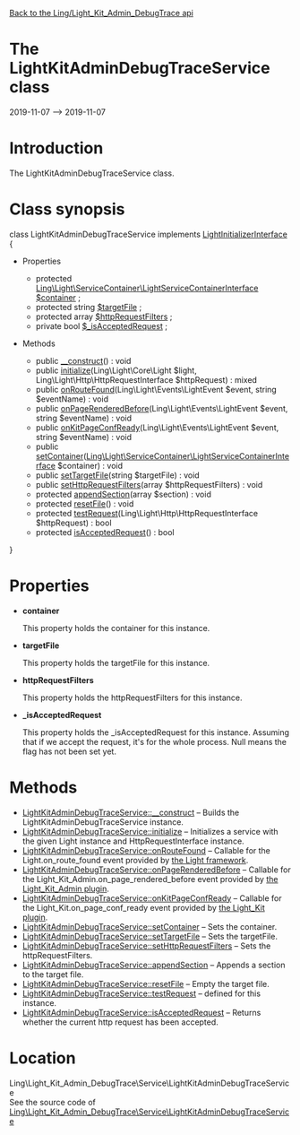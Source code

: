 [Back to the Ling/Light_Kit_Admin_DebugTrace api](https://github.com/lingtalfi/Light_Kit_Admin_DebugTrace/blob/master/doc/api/Ling/Light_Kit_Admin_DebugTrace.md)



The LightKitAdminDebugTraceService class
================
2019-11-07 --> 2019-11-07






Introduction
============

The LightKitAdminDebugTraceService class.



Class synopsis
==============


class <span class="pl-k">LightKitAdminDebugTraceService</span> implements [LightInitializerInterface](https://github.com/lingtalfi/Light_Initializer/blob/master/doc/api/Ling/Light_Initializer/Initializer/LightInitializerInterface.md) {

- Properties
    - protected [Ling\Light\ServiceContainer\LightServiceContainerInterface](https://github.com/lingtalfi/Light/blob/master/doc/api/Ling/Light/ServiceContainer/LightServiceContainerInterface.md) [$container](#property-container) ;
    - protected string [$targetFile](#property-targetFile) ;
    - protected array [$httpRequestFilters](#property-httpRequestFilters) ;
    - private bool [$_isAcceptedRequest](#property-_isAcceptedRequest) ;

- Methods
    - public [__construct](https://github.com/lingtalfi/Light_Kit_Admin_DebugTrace/blob/master/doc/api/Ling/Light_Kit_Admin_DebugTrace/Service/LightKitAdminDebugTraceService/__construct.md)() : void
    - public [initialize](https://github.com/lingtalfi/Light_Kit_Admin_DebugTrace/blob/master/doc/api/Ling/Light_Kit_Admin_DebugTrace/Service/LightKitAdminDebugTraceService/initialize.md)(Ling\Light\Core\Light $light, Ling\Light\Http\HttpRequestInterface $httpRequest) : mixed
    - public [onRouteFound](https://github.com/lingtalfi/Light_Kit_Admin_DebugTrace/blob/master/doc/api/Ling/Light_Kit_Admin_DebugTrace/Service/LightKitAdminDebugTraceService/onRouteFound.md)(Ling\Light\Events\LightEvent $event, string $eventName) : void
    - public [onPageRenderedBefore](https://github.com/lingtalfi/Light_Kit_Admin_DebugTrace/blob/master/doc/api/Ling/Light_Kit_Admin_DebugTrace/Service/LightKitAdminDebugTraceService/onPageRenderedBefore.md)(Ling\Light\Events\LightEvent $event, string $eventName) : void
    - public [onKitPageConfReady](https://github.com/lingtalfi/Light_Kit_Admin_DebugTrace/blob/master/doc/api/Ling/Light_Kit_Admin_DebugTrace/Service/LightKitAdminDebugTraceService/onKitPageConfReady.md)(Ling\Light\Events\LightEvent $event, string $eventName) : void
    - public [setContainer](https://github.com/lingtalfi/Light_Kit_Admin_DebugTrace/blob/master/doc/api/Ling/Light_Kit_Admin_DebugTrace/Service/LightKitAdminDebugTraceService/setContainer.md)([Ling\Light\ServiceContainer\LightServiceContainerInterface](https://github.com/lingtalfi/Light/blob/master/doc/api/Ling/Light/ServiceContainer/LightServiceContainerInterface.md) $container) : void
    - public [setTargetFile](https://github.com/lingtalfi/Light_Kit_Admin_DebugTrace/blob/master/doc/api/Ling/Light_Kit_Admin_DebugTrace/Service/LightKitAdminDebugTraceService/setTargetFile.md)(string $targetFile) : void
    - public [setHttpRequestFilters](https://github.com/lingtalfi/Light_Kit_Admin_DebugTrace/blob/master/doc/api/Ling/Light_Kit_Admin_DebugTrace/Service/LightKitAdminDebugTraceService/setHttpRequestFilters.md)(array $httpRequestFilters) : void
    - protected [appendSection](https://github.com/lingtalfi/Light_Kit_Admin_DebugTrace/blob/master/doc/api/Ling/Light_Kit_Admin_DebugTrace/Service/LightKitAdminDebugTraceService/appendSection.md)(array $section) : void
    - protected [resetFile](https://github.com/lingtalfi/Light_Kit_Admin_DebugTrace/blob/master/doc/api/Ling/Light_Kit_Admin_DebugTrace/Service/LightKitAdminDebugTraceService/resetFile.md)() : void
    - protected [testRequest](https://github.com/lingtalfi/Light_Kit_Admin_DebugTrace/blob/master/doc/api/Ling/Light_Kit_Admin_DebugTrace/Service/LightKitAdminDebugTraceService/testRequest.md)(Ling\Light\Http\HttpRequestInterface $httpRequest) : bool
    - protected [isAcceptedRequest](https://github.com/lingtalfi/Light_Kit_Admin_DebugTrace/blob/master/doc/api/Ling/Light_Kit_Admin_DebugTrace/Service/LightKitAdminDebugTraceService/isAcceptedRequest.md)() : bool

}




Properties
=============

- <span id="property-container"><b>container</b></span>

    This property holds the container for this instance.
    
    

- <span id="property-targetFile"><b>targetFile</b></span>

    This property holds the targetFile for this instance.
    
    

- <span id="property-httpRequestFilters"><b>httpRequestFilters</b></span>

    This property holds the httpRequestFilters for this instance.
    
    

- <span id="property-_isAcceptedRequest"><b>_isAcceptedRequest</b></span>

    This property holds the _isAcceptedRequest for this instance.
    Assuming that if we accept the request, it's for the whole process.
    Null means the flag has not been set yet.
    
    



Methods
==============

- [LightKitAdminDebugTraceService::__construct](https://github.com/lingtalfi/Light_Kit_Admin_DebugTrace/blob/master/doc/api/Ling/Light_Kit_Admin_DebugTrace/Service/LightKitAdminDebugTraceService/__construct.md) &ndash; Builds the LightKitAdminDebugTraceService instance.
- [LightKitAdminDebugTraceService::initialize](https://github.com/lingtalfi/Light_Kit_Admin_DebugTrace/blob/master/doc/api/Ling/Light_Kit_Admin_DebugTrace/Service/LightKitAdminDebugTraceService/initialize.md) &ndash; Initializes a service with the given Light instance and HttpRequestInterface instance.
- [LightKitAdminDebugTraceService::onRouteFound](https://github.com/lingtalfi/Light_Kit_Admin_DebugTrace/blob/master/doc/api/Ling/Light_Kit_Admin_DebugTrace/Service/LightKitAdminDebugTraceService/onRouteFound.md) &ndash; Callable for the Light.on_route_found event provided by [the Light framework](https://github.com/lingtalfi/Light).
- [LightKitAdminDebugTraceService::onPageRenderedBefore](https://github.com/lingtalfi/Light_Kit_Admin_DebugTrace/blob/master/doc/api/Ling/Light_Kit_Admin_DebugTrace/Service/LightKitAdminDebugTraceService/onPageRenderedBefore.md) &ndash; Callable for the Light_Kit_Admin.on_page_rendered_before event provided by [the Light_Kit_Admin plugin](https://github.com/lingtalfi/Light_Kit_Admin).
- [LightKitAdminDebugTraceService::onKitPageConfReady](https://github.com/lingtalfi/Light_Kit_Admin_DebugTrace/blob/master/doc/api/Ling/Light_Kit_Admin_DebugTrace/Service/LightKitAdminDebugTraceService/onKitPageConfReady.md) &ndash; Callable for the Light_Kit.on_page_conf_ready event provided by [the Light_Kit plugin](https://github.com/lingtalfi/Light_Kit).
- [LightKitAdminDebugTraceService::setContainer](https://github.com/lingtalfi/Light_Kit_Admin_DebugTrace/blob/master/doc/api/Ling/Light_Kit_Admin_DebugTrace/Service/LightKitAdminDebugTraceService/setContainer.md) &ndash; Sets the container.
- [LightKitAdminDebugTraceService::setTargetFile](https://github.com/lingtalfi/Light_Kit_Admin_DebugTrace/blob/master/doc/api/Ling/Light_Kit_Admin_DebugTrace/Service/LightKitAdminDebugTraceService/setTargetFile.md) &ndash; Sets the targetFile.
- [LightKitAdminDebugTraceService::setHttpRequestFilters](https://github.com/lingtalfi/Light_Kit_Admin_DebugTrace/blob/master/doc/api/Ling/Light_Kit_Admin_DebugTrace/Service/LightKitAdminDebugTraceService/setHttpRequestFilters.md) &ndash; Sets the httpRequestFilters.
- [LightKitAdminDebugTraceService::appendSection](https://github.com/lingtalfi/Light_Kit_Admin_DebugTrace/blob/master/doc/api/Ling/Light_Kit_Admin_DebugTrace/Service/LightKitAdminDebugTraceService/appendSection.md) &ndash; Appends a section to the target file.
- [LightKitAdminDebugTraceService::resetFile](https://github.com/lingtalfi/Light_Kit_Admin_DebugTrace/blob/master/doc/api/Ling/Light_Kit_Admin_DebugTrace/Service/LightKitAdminDebugTraceService/resetFile.md) &ndash; Empty the target file.
- [LightKitAdminDebugTraceService::testRequest](https://github.com/lingtalfi/Light_Kit_Admin_DebugTrace/blob/master/doc/api/Ling/Light_Kit_Admin_DebugTrace/Service/LightKitAdminDebugTraceService/testRequest.md) &ndash; defined for this instance.
- [LightKitAdminDebugTraceService::isAcceptedRequest](https://github.com/lingtalfi/Light_Kit_Admin_DebugTrace/blob/master/doc/api/Ling/Light_Kit_Admin_DebugTrace/Service/LightKitAdminDebugTraceService/isAcceptedRequest.md) &ndash; Returns whether the current http request has been accepted.





Location
=============
Ling\Light_Kit_Admin_DebugTrace\Service\LightKitAdminDebugTraceService<br>
See the source code of [Ling\Light_Kit_Admin_DebugTrace\Service\LightKitAdminDebugTraceService](https://github.com/lingtalfi/Light_Kit_Admin_DebugTrace/blob/master/Service/LightKitAdminDebugTraceService.php)




